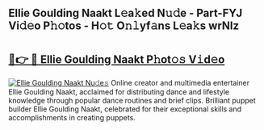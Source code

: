 ## Ellie Goulding Naakt L𝚎a𝚔ed N𝚞𝚍e - Part-FYJ Vi𝚍𝚎o P𝚑𝚘tos - H𝚘𝚝 O𝚗𝚕yf𝚊ns L𝚎a𝚔s wrNlz

# <h2><a href="http://kfd36b.oniu.top/?m=Ellie+Goulding+Naakt">🔗👉 🔴 Ellie Goulding Naakt P𝚑ot𝚘𝚜 V𝚒d𝚎o</a></h2>

[![Ellie Goulding Naakt Nu𝚍e𝚜](https://i.imgur.com/0qMVB7G.gif)](http://kfd36b.oniu.top/?m=Ellie+Goulding+Naakt)
Online creator and multimedia entertainer Ellie Goulding Naakt, acclaimed for distributing dance and lifestyle knowledge through popular dance routines and brief clips. Brilliant puppet builder Ellie Goulding Naakt, celebrated for their exceptional skills and accomplishments in creating puppets.  
